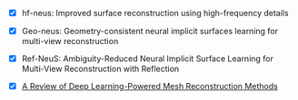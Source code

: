 - [x] hf-neus: Improved surface reconstruction using high-frequency details
- [x] Geo-neus: Geometry-consistent neural implicit surfaces learning for multi-view reconstruction
- [x] Ref-NeuS: Ambiguity-Reduced Neural Implicit Surface Learning for Multi-View Reconstruction with Reflection
- [x] [A Review of Deep Learning-Powered Mesh Reconstruction Methods](https://arxiv.org/abs/2303.02879)


